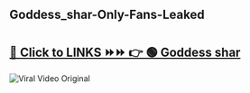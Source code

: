 
 ## Goddess_shar-Only-Fans-Leaked

# <h2><a href="https://clipsfans.com/Goddess_shar&ref=git">🔗 Click to LINKS ⏩⏩ 👉 🟢 Goddess shar </a></h2>

<a href="https://clipsfans.com/Goddess_shar&ref=git" rel="nofollow" data-target="animated-image.originalLink"><img src="https://i.ibb.co.com/xMMVF88/686577567.gif" alt="Viral Video Original" style="max-width: 100%; display: inline-block;" data-target="animated-image.originalImage"></a>
